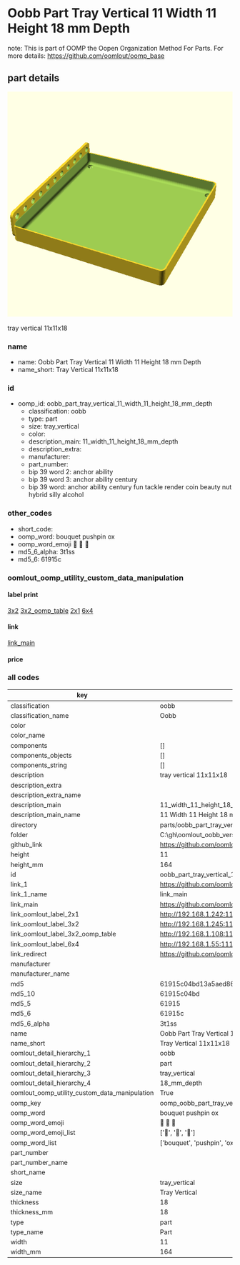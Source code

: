 # Oobb Part Tray Vertical 11 Width 11 Height 18 mm Depth  

note: This is part of OOMP the Oopen Organization Method For Parts. For more details: https://github.com/oomlout/oomp_base

##  part details
  

[![](3dpr.png)](3dpr.png)

tray vertical 11x11x18



### name
* name: Oobb Part Tray Vertical 11 Width 11 Height 18 mm Depth
* name_short: Tray Vertical 11x11x18 
### id
* oomp_id: oobb_part_tray_vertical_11_width_11_height_18_mm_depth
  * classification: oobb
  * type: part
  * size: tray_vertical
  * color: 
  * description_main: 11_width_11_height_18_mm_depth
  * description_extra: 
  * manufacturer: 
  * part_number: 
  * bip 39 word 2: anchor ability
  * bip 39 word 3: anchor ability century
  * bip 39 word: anchor ability century fun tackle render coin beauty nut hybrid silly alcohol

### other_codes
* short_code: 
* oomp_word: bouquet pushpin ox
* oomp_word_emoji :bouquet: :pushpin: :ox:
* md5_6_alpha: 3t1ss
* md5_6: 61915c






### oomlout_oomp_utility_custom_data_manipulation
#### label print
[3x2](http://192.168.1.245:1112/?label=oomp%203t1ss)
[3x2_oomp_table](http://192.168.1.108:1112/?label=oomp%203t1ss)
[2x1](http://192.168.1.242:1112/?label=oomp%203t1ss)
[6x4](http://192.168.1.55:1112/?label=oomp%203t1ss)    

#### link

[link_main](https://github.com/oomlout/oomlout_oobb_version_4_generated_parts/tree/main/navigation_oomp/oobb/part/tray_vertical/11_width_11_height_18_mm_depth/part)                              

#### price







### all codes 
| key | value |  
| --- | --- |  
| classification | oobb |  
| classification_name | Oobb |  
| color |  |  
| color_name |  |  
| components | [] |  
| components_objects | [] |  
| components_string | [] |  
| description | tray vertical 11x11x18 |  
| description_extra |  |  
| description_extra_name |  |  
| description_main | 11_width_11_height_18_mm_depth |  
| description_main_name | 11 Width 11 Height 18 mm Depth |  
| directory | parts/oobb_part_tray_vertical_11_width_11_height_18_mm_depth |  
| folder | C:\gh\oomlout_oobb_version_4_generated_parts\parts\oobb_part_tray_vertical_11_width_11_height_18_mm_depth |  
| github_link | https://github.com/oomlout/oomlout_oomp_part_src/tree/main/parts/oobb_part_tray_vertical_11_width_11_height_18_mm_depth |  
| height | 11 |  
| height_mm | 164 |  
| id | oobb_part_tray_vertical_11_width_11_height_18_mm_depth |  
| link_1 | https://github.com/oomlout/oomlout_oobb_version_4_generated_parts/tree/main/navigation_oomp/oobb/part/tray_vertical/11_width_11_height_18_mm_depth/part |  
| link_1_name | link_main |  
| link_main | https://github.com/oomlout/oomlout_oobb_version_4_generated_parts/tree/main/navigation_oomp/oobb/part/tray_vertical/11_width_11_height_18_mm_depth/part |  
| link_oomlout_label_2x1 | http://192.168.1.242:1112/?label=oomp%203t1ss |  
| link_oomlout_label_3x2 | http://192.168.1.245:1112/?label=oomp%203t1ss |  
| link_oomlout_label_3x2_oomp_table | http://192.168.1.108:1112/?label=oomp%203t1ss |  
| link_oomlout_label_6x4 | http://192.168.1.55:1112/?label=oomp%203t1ss |  
| link_redirect | https://github.com/oomlout/oomlout_oobb_version_4_generated_parts/tree/main/parts/oobb_tray_vertical_11_11_18 |  
| manufacturer |  |  
| manufacturer_name |  |  
| md5 | 61915c04bd13a5aed86e85e04ac00843 |  
| md5_10 | 61915c04bd |  
| md5_5 | 61915 |  
| md5_6 | 61915c |  
| md5_6_alpha | 3t1ss |  
| name | Oobb Part Tray Vertical 11 Width 11 Height 18 mm Depth |  
| name_short | Tray Vertical 11x11x18  |  
| oomlout_detail_hierarchy_1 | oobb |  
| oomlout_detail_hierarchy_2 | part |  
| oomlout_detail_hierarchy_3 | tray_vertical |  
| oomlout_detail_hierarchy_4 | 18_mm_depth |  
| oomlout_oomp_utility_custom_data_manipulation | True |  
| oomp_key | oomp_oobb_part_tray_vertical_11_width_11_height_18_mm_depth |  
| oomp_word | bouquet pushpin ox |  
| oomp_word_emoji | :bouquet: :pushpin: :ox: |  
| oomp_word_emoji_list | [':bouquet:', ':pushpin:', ':ox:'] |  
| oomp_word_list | ['bouquet', 'pushpin', 'ox'] |  
| part_number |  |  
| part_number_name |  |  
| short_name |  |  
| size | tray_vertical |  
| size_name | Tray Vertical |  
| thickness | 18 |  
| thickness_mm | 18 |  
| type | part |  
| type_name | Part |  
| width | 11 |  
| width_mm | 164 |  

